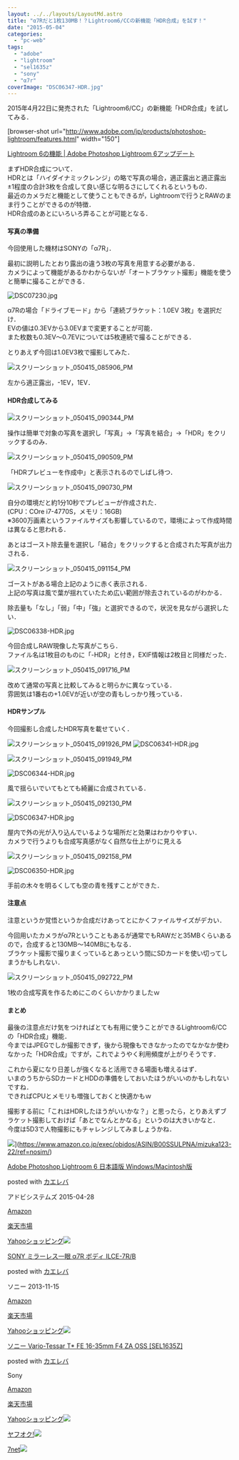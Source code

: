 ```yaml
---
layout: ../../layouts/LayoutMd.astro
title: "α7Rだと1枚130MB！？Lightroom6/CCの新機能「HDR合成」を試す！"
date: "2015-05-04"
categories: 
  - "pc-web"
tags: 
  - "adobe"
  - "lightroom"
  - "sel1635z"
  - "sony"
  - "α7r"
coverImage: "DSC06347-HDR.jpg"
---
```


2015年4月22日に発売された「Lightroom6/CC」の新機能「HDR合成」を試してみる．

\[browser-shot url="http://www.adobe.com/jp/products/photoshop-lightroom/features.html" width="150"\]

[Lightroom 6の機能 | Adobe Photoshop Lightroom 6アップデート](http://www.adobe.com/jp/products/photoshop-lightroom/features.html)

まずHDR合成について．  
HDRとは「ハイダイナミックレンジ」の略で写真の場合，適正露出と適正露出±1程度の合計3枚を合成して良い感じな明るさにしてくれるというもの．  
最近のカメラだと機能として使うこともできるが，Lightroomで行うとRAWのまま行うことができるのが特徴．  
HDR合成のあとにいろいろ弄ることが可能となる．

#### 写真の準備

今回使用した機材はSONYの「α7R」．

最初に説明したとおり露出の違う3枚の写真を用意する必要がある．  
カメラによって機能があるかわからないが「オートブラケット撮影」機能を使うと簡単に撮ることができる．

![DSC07230.jpg](/archive/images/17366505145_d4407fcb86_b.jpg)

α7Rの場合「ドライブモード」から「連続ブラケット：1.0EV 3枚」を選択だけ．  
EVの値は0.3EVから3.0EVまで変更することが可能．  
また枚数も0.3EV～0.7EVについては5枚連続で撮ることができる．

とりあえず今回は1.0EV3枚で撮影してみた．

![スクリーンショット_050415_085906_PM](/archive/images/050415_085906_PM.jpg "スクリーンショット_050415_085906_PM")

左から適正露出，-1EV，1EV．

#### HDR合成してみる

![スクリーンショット_050415_090344_PM](/archive/images/050415_090344_PM.jpg "スクリーンショット_050415_090344_PM")

操作は簡単で対象の写真を選択し「写真」→「写真を結合」→「HDR」をクリックするのみ．

![スクリーンショット_050415_090509_PM](/archive/images/050415_090509_PM.jpg "スクリーンショット_050415_090509_PM")

「HDRプレビューを作成中」と表示されるのでしばし待つ．

![スクリーンショット_050415_090730_PM](/archive/images/050415_090730_PM.jpg "スクリーンショット_050415_090730_PM")

自分の環境だと約1分10秒でプレビューが作成された．  
(CPU：COre i7-4770S，メモリ：16GB)  
※3600万画素というファイルサイズも影響しているので，環境によって作成時間は異なると思われる．

あとはゴースト除去量を選択し「結合」をクリックすると合成された写真が出力される．

![スクリーンショット_050415_091154_PM](/archive/images/050415_091154_PM.jpg "スクリーンショット_050415_091154_PM")

ゴーストがある場合上記のように赤く表示される．  
上記の写真は風で葉が揺れていたため広い範囲が除去されているのがわかる．

除去量も「なし」「弱」「中」「強」と選択できるので，状況を見ながら選択したい．

![DSC06338-HDR.jpg](/archive/images/17366449095_5865a37b63_b.jpg)

今回合成しRAW現像した写真がこちら．  
ファイル名は1枚目のものに「-HDR」と付き，EXIF情報は2枚目と同様だった．

![スクリーンショット_050415_091716_PM](/archive/images/050415_091716_PM.jpg "スクリーンショット_050415_091716_PM")

改めて通常の写真と比較してみると明らかに異なっている．  
雰囲気は1番右の+1.0EVが近いが空の青もしっかり残っている．

#### HDRサンプル

今回撮影し合成したHDR写真を載せていく．

![スクリーンショット_050415_091926_PM](/archive/images/050415_091926_PM.jpg "スクリーンショット_050415_091926_PM") ![DSC06341-HDR.jpg](/archive/images/16743953354_9149120f85_b.jpg)

![スクリーンショット_050415_091949_PM](/archive/images/050415_091949_PM.jpg "スクリーンショット_050415_091949_PM")

![DSC06344-HDR.jpg](/archive/images/16746203763_79268e90b0_b.jpg)

風で揺らいでいてもとても綺麗に合成されている．

![スクリーンショット_050415_092130_PM](/archive/images/050415_092130_PM.jpg "スクリーンショット_050415_092130_PM")

![DSC06347-HDR.jpg](/archive/images/16746216393_c52ac74cd6_b.jpg)

屋内で外の光が入り込んでいるような場所だと効果はわかりやすい．  
カメラで行うよりも合成写真感がなく自然な仕上がりに見える

![スクリーンショット_050415_092158_PM](/archive/images/050415_092158_PM.jpg "スクリーンショット_050415_092158_PM")

![DSC06350-HDR.jpg](/archive/images/17340544686_51bf711686_b.jpg)

手前の木々を明るくしても空の青を残すことができた．

#### 注意点

注意というか覚悟というか合成だけあってとにかくファイルサイズがデカい．

今回用いたカメラがα7Rということもあるが通常でもRAWだと35MBくらいあるので，合成すると130MB～140MBにもなる．  
ブラケット撮影で撮りまくっているとあっという間にSDカードを使い切ってしまうかもしれない．

![スクリーンショット_050415_092722_PM](/archive/images/050415_092722_PM.jpg "スクリーンショット_050415_092722_PM")

1枚の合成写真を作るためにこのくらいかかりましたｗ

#### まとめ

最後の注意点だけ気をつければとても有用に使うことができるLightroom6/CCの「HDR合成」機能．  
今まではJPEGでしか撮影できず，後から現像もできなかったのでなかなか使わなかった「HDR合成」ですが，これでようやく利用頻度が上がりそうです．

これから夏になり日差しが強くなると活用できる場面も増えるはず．  
いまのうちからSDカードとHDDの準備をしておいたほうがいいのかもしれないですね．  
できればCPUとメモリも増強しておくと快適かもｗ

撮影する前に「これはHDRしたほうがいいかな？」と思ったら，とりあえずブラケット撮影しておけば「あとでなんとかなる」というのは大きいかなと．  
今度は5D3で人物撮影にもチャレンジしてみましょうかね．

![](/archive/images/513ZAPlqdpL._SL160_.jpg)](https://www.amazon.co.jp/exec/obidos/ASIN/B00SSULPNA/mizuka123-22/ref=nosim/)

[Adobe Photoshop Lightroom 6 日本語版 Windows/Macintosh版](https://www.amazon.co.jp/exec/obidos/ASIN/B00SSULPNA/mizuka123-22/ref=nosim/)

posted with [カエレバ](http://kaereba.com)

アドビシステムズ 2015-04-28

[Amazon](http://www.amazon.co.jp/gp/search?keywords=Adobe%20Photoshop%20Lightroom%206%20%93%FA%96%7B%8C%EA%94%C5%20Windows%2FMacintosh%94%C5&__mk_ja_JP=%83J%83%5E%83J%83i&tag=mizuka123-22)

[楽天市場](http://hb.afl.rakuten.co.jp/hgc/032b53ee.4b34c5ee.0f4a541e.f440145e/?pc=http%3A%2F%2Fsearch.rakuten.co.jp%2Fsearch%2Fmall%2FAdobe%2520Photoshop%2520Lightroom%25206%2520%25E6%2597%25A5%25E6%259C%25AC%25E8%25AA%259E%25E7%2589%2588%2520Windows%252FMacintosh%25E7%2589%2588%2F-%2Ff.1-p.1-s.1-sf.0-st.A-v.2%3Fx%3D0%26scid%3Daf_ich_link_urltxt%26m%3Dhttp%3A%2F%2Fm.rakuten.co.jp%2F)

[Yahooショッピング![](/archive/images/41SSfTbp1CL._SL160_.jpg)](//ck.jp.ap.valuecommerce.com/servlet/referral?sid=3066752&pid=881990642&vc_url=http%3A%2F%2Fsearch.shopping.yahoo.co.jp%2Fsearch%3Fp%3DAdobe%2520Photoshop%2520Lightroom%25206%2520%25E6%2597%25A5%25E6%259C%25AC%25E8%25AA%259E%25E7%2589%2588%2520Windows%252FMacintosh%25E7%2589%2588)

[SONY ミラーレス一眼 α7R ボディ ILCE-7R/B](https://www.amazon.co.jp/exec/obidos/ASIN/B00FXKLN58/mizuka123-22/ref=nosim/)

posted with [カエレバ](http://kaereba.com)

ソニー 2013-11-15

[Amazon](http://www.amazon.co.jp/gp/search?keywords=SONY%20%83~%83%89%81%5B%83%8C%83X%88%EA%8A%E1%20%83%BF7R%20%83%7B%83f%83B%20ILCE-7R%2FB&__mk_ja_JP=%83J%83%5E%83J%83i&tag=mizuka123-22)

[楽天市場](http://hb.afl.rakuten.co.jp/hgc/032b53ee.4b34c5ee.0f4a541e.f440145e/?pc=http%3A%2F%2Fsearch.rakuten.co.jp%2Fsearch%2Fmall%2FSONY%2520%25E3%2583%259F%25E3%2583%25A9%25E3%2583%25BC%25E3%2583%25AC%25E3%2582%25B9%25E4%25B8%2580%25E7%259C%25BC%2520%25CE%25B17R%2520%25E3%2583%259C%25E3%2583%2587%25E3%2582%25A3%2520ILCE-7R%252FB%2F-%2Ff.1-p.1-s.1-sf.0-st.A-v.2%3Fx%3D0%26scid%3Daf_ich_link_urltxt%26m%3Dhttp%3A%2F%2Fm.rakuten.co.jp%2F)

[Yahooショッピング![](/archive/images/41n4Q9z2xwL._SL160_.jpg)](//ck.jp.ap.valuecommerce.com/servlet/referral?sid=3066752&pid=881990642&vc_url=http%3A%2F%2Fsearch.shopping.yahoo.co.jp%2Fsearch%3Fp%3DSONY%2520%25E3%2583%259F%25E3%2583%25A9%25E3%2583%25BC%25E3%2583%25AC%25E3%2582%25B9%25E4%25B8%2580%25E7%259C%25BC%2520%25CE%25B17R%2520%25E3%2583%259C%25E3%2583%2587%25E3%2582%25A3%2520ILCE-7R%252FB)

[ソニー Vario-Tessar T\* FE 16-35mm F4 ZA OSS \[SEL1635Z\]](https://www.amazon.co.jp/exec/obidos/ASIN/B00NGTN25C/mizuka123-22/ref=nosim/)

posted with [カエレバ](http://kaereba.com)

Sony

[Amazon](http://www.amazon.co.jp/gp/search?keywords=%83%5C%83j%81%5B%20Vario-Tessar%20T%2A%20FE%2016-35mm%20F4%20ZA%20OSS%20%5BSEL1635Z%5D&__mk_ja_JP=%83J%83%5E%83J%83i&tag=mizuka123-22)

[楽天市場](http://hb.afl.rakuten.co.jp/hgc/032b53ee.4b34c5ee.0f4a541e.f440145e/?pc=http%3A%2F%2Fsearch.rakuten.co.jp%2Fsearch%2Fmall%2F%25E3%2582%25BD%25E3%2583%258B%25E3%2583%25BC%2520Vario-Tessar%2520T%252A%2520FE%252016-35mm%2520F4%2520ZA%2520OSS%2520%255BSEL1635Z%255D%2F-%2Ff.1-p.1-s.1-sf.0-st.A-v.2%3Fx%3D0%26scid%3Daf_ich_link_urltxt%26m%3Dhttp%3A%2F%2Fm.rakuten.co.jp%2F)

[Yahooショッピング![](//ad.jp.ap.valuecommerce.com/servlet/gifbanner?sid=3066752&pid=881990642)](//ck.jp.ap.valuecommerce.com/servlet/referral?sid=3066752&pid=881990642&vc_url=http%3A%2F%2Fsearch.shopping.yahoo.co.jp%2Fsearch%3Fp%3D%25E3%2582%25BD%25E3%2583%258B%25E3%2583%25BC%2520Vario-Tessar%2520T%252A%2520FE%252016-35mm%2520F4%2520ZA%2520OSS%2520%255BSEL1635Z%255D)

[ヤフオク!![](//ad.jp.ap.valuecommerce.com/servlet/gifbanner?sid=3066752&pid=881990645)](//ck.jp.ap.valuecommerce.com/servlet/referral?sid=3066752&pid=881990645&vc_url=http%3A%2F%2Fauctions.search.yahoo.co.jp%2Fsearch%3Fvo%3D%26ve%3D%26auccat%3D0%26aucminprice%3D%26aucmaxprice%3D%26aucmin_bidorbuy_price%3D%26aucmax_bidorbuy_price%3D%26loc_cd%3D0%26abatch%3D0%26istatus%3D0%26filtered%3D1%26ei%3DUTF-8%26tab_ex%3Dcommerce%26va%3D%25E3%2582%25BD%25E3%2583%258B%25E3%2583%25BC%2520Vario-Tessar%2520T%252A%2520FE%252016-35mm%2520F4%2520ZA%2520OSS%2520%255BSEL1635Z%255D)

[7net](//ck.jp.ap.valuecommerce.com/servlet/referral?sid=3066752&pid=881990643&vc_url=http%3A%2F%2Fwww.7netshopping.jp%2Fall%2Fsearch_result%2F-%2Fbprice%2Foff%2Fsort%2F0%2Fkword_in%2F%25E3%2582%25BD%25E3%2583%258B%25E3%2583%25BC%2520Vario-Tessar%2520T%252A%2520FE%252016-35mm%2520F4%2520ZA%2520OSS%2520%255BSEL1635Z%255D%2FallGoods%2Fon%2Fsubmit.x%2F30%2Fdisp_result%2F1%2Fsubmit.y%2F9%2Fprvlg%2Foff%2Fnobuy%2Fon%2FsetProduct%2Foff%2Foop%2Fon%2Fctgy%2Fall%2FfromKeywordSearch%2Ftrue)![](http://atq.ad.valuecommerce.com/servlet/atq/gifbanner?sid=3066752&pid=881990643)
